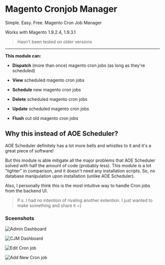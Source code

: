 # Magento Cronjob Manager
Simple. Easy. Free. Magento Cron Job Manager

Works with Magento 1.9.2.4, 1.9.3.1

> Hasn't been tested on older versions

----

__This module can:__

* **Dispatch** (more than once) magento cron jobs (as long as they're scheduled)

* **View** scheduled magento cron jobs

* **Schedule** new magento cron jobs

* **Delete** scheduled magento cron jobs

* **Update** scheduled magento cron jobs

* **Flush** out old magento cron jobs


## Why this instead of AOE Scheduler?

AOE Scheduler definitely has a lot more bells and whistles to it and it's a great piece of software!

But this module is able mitigate all the major problems that AOE Scheduler solved with half the amount of code (probably less).
This module is a lot "lighter" in comparison, and it doesn't need any installation scripts. So, no database manipulation upon installation (unlike AOE Scheduler).

Also, I personally think this is the most intuitive way to handle Cron jobs from the backend UI.

> P.s. I had no intention of rivaling another extention. I just wanted to make something and share it =)

### Sceenshots

![Admin Dashboard](https://www.screencast.com/t/cnAnm4zxcHu "Admin Dashboard")

![CJM Dashboard](https://www.screencast.com/t/PoSH11So8gdM "CJM Dashboard")

![Edit Cron job](https://www.screencast.com/t/Q4HGDNbsmwkZ "Edit A Cron job")

![Add New Cron job]("https://www.screencast.com/t/XzPxyd7DNn" "Add New Cron job")

